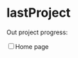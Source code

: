 # lastProject
<!doctype html>
<html>
    <body>
        <p>Out project progress:</p>
        <input type='checkbox'>Home page</input>
    </body>
</html>